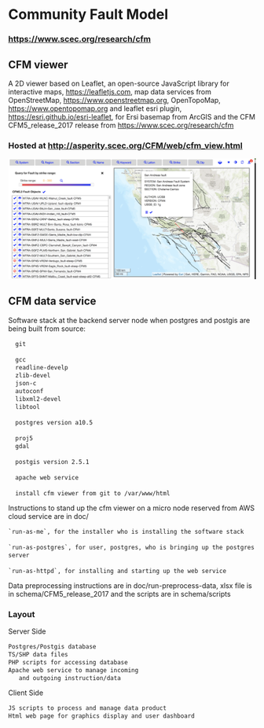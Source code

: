 # Community Fault Model 

### https://www.scec.org/research/cfm

## CFM viewer

A 2D viewer based on Leaflet, an open-source JavaScript library for interactive maps,
https://leafletjs.com, map data services from OpenStreetMap, https://www.openstreetmap.org,
OpenTopoMap, https://www.opentopomap.org and leaflet esri plugin,
https://esri.github.io/esri-leaflet, for Ersi basemap from ArcGIS and the CFM 
CFM5_release_2017 release from https://www.scec.org/research/cfm

### Hosted at http://asperity.scec.org/CFM/web/cfm_view.html

![](doc/cfm_demo.png) 


## CFM data service

Software stack at the backend server node when postgres and postgis are
being built from source:

      git

      gcc
      readline-develp
      zlib-devel
      json-c
      autoconf
      libxml2-devel
      libtool

      postgres version a10.5
        
      proj5
      gdal

      postgis version 2.5.1

      apache web service

      install cfm viewer from git to /var/www/html 

Instructions to stand up the cfm viewer on a micro node reserved from AWS cloud service
are in doc/

    `run-as-me`, for the installer who is installing the software stack

    `run-as-postgres`, for user, postgres, who is bringing up the postgres server

    `run-as-httpd`, for installing and starting up the web service


Data preprocessing instructions are in doc/run-preprocess-data, xlsx file is in 
schema/CFM5_release_2017 and the scripts are in schema/scripts 


### Layout 

Server Side 
       
    Postgres/Postgis database
    TS/SHP data files
    PHP scripts for accessing database
    Apache web service to manage incoming
       and outgoing instruction/data

Client Side 

    JS scripts to process and manage data product
    Html web page for graphics display and user dashboard
       

        
